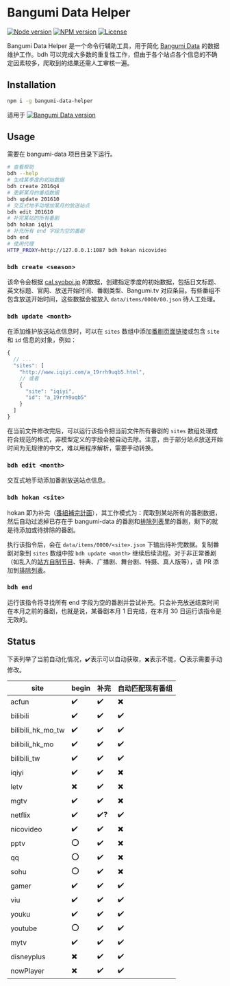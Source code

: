 # Bangumi Data Helper

[![Node version](https://badgen.net/npm/node/bangumi-data-helper?icon=https://simpleicons.now.sh/node-dot-js/fff)](https://nodejs.org)
[![NPM version](https://badgen.net/npm/v/bangumi-data-helper?icon=npm)](https://www.npmjs.com/package/bangumi-data-helper)
[![License](https://badgen.net/npm/license/bangumi-data-helper?icon=https://api.iconify.design/octicon:law.svg?color=white)](https://github.com/bangumi-data/helper/blob/master/LICENSE)

Bangumi Data Helper 是一个命令行辅助工具，用于简化 [Bangumi Data](https://github.com/bangumi-data/bangumi-data) 的数据维护工作。bdh 可以完成大多数的重复性工作，但由于各个站点各个信息的不确定因素较多，爬取到的结果还需人工审核一遍。

## Installation

```bash
npm i -g bangumi-data-helper
```

适用于 [![Bangumi Data version](https://badgen.net/badge/bangumi-data/0.3.x)](https://github.com/bangumi-data/bangumi-data)

## Usage

需要在 bangumi-data 项目目录下运行。

```bash
# 查看帮助
bdh --help
# 生成某季度的初始数据
bdh create 2016q4
# 更新某月的番组数据
bdh update 201610
# 交互式地手动增加某月的放送站点
bdh edit 201610
# 补完某站的所有番剧
bdh hokan iqiyi
# 补充所有 end 字段为空的番剧
bdh end
# 使用代理
HTTP_PROXY=http://127.0.0.1:1087 bdh hokan nicovideo
```

### `bdh create <season>`

该命令会根据 [cal.syoboi.jp](http://cal.syoboi.jp/quarter/) 的数据，创建指定季度的初始数据，包括日文标题、英文标题、官网、放送开始时间、番剧类型、Bangumi.tv 对应条目。有些番组不包含放送开始时间，这些数据会被放入 `data/items/0000/00.json` 待人工处理。

### `bdh update <month>`

在添加维护放送站点信息时，可以在 `sites` 数组中添加[番剧页面链接](https://github.com/bangumi-data/bangumi-data/blob/master/CONTRIBUTING.md#%E7%AB%99%E7%82%B9-url-%E6%8B%BC%E6%8E%A5)或包含 `site` 和 `id` 信息的对象，例如：

```js
{
  // ...
  "sites": [
    "http://www.iqiyi.com/a_19rrh9uqb5.html",
    // 或者
    {
      "site": "iqiyi",
      "id": "a_19rrh9uqb5"
    }
  ]
}
```

在当前文件修改完后，可以运行该指令把当前文件所有番剧的 `sites` 数组处理成符合规范的格式，非模型定义的字段会被自动去除。注意，由于部分站点放送开始时间为无规律的中文，难以用程序解析，需要手动转换。

### `bdh edit <month>`

交互式地手动添加番剧放送站点信息。

### `bdh hokan <site>`

hokan 即为补完（[番組補完計画](https://github.com/bangumi-data/bangumi-data/issues/11)），其工作模式为：爬取到某站所有的番剧数据，然后自动过滤掉已存在于 bangumi-data 的番剧和[排除列表](https://github.com/bangumi-data/helper/tree/master/exclusions)里的番剧，剩下的就是待添加或待排除的番剧。

执行该指令后，会在 `data/items/0000/<site>.json` 下输出待补完数据。复制番剧对象到 `sites` 数组中按 `bdh update <month>` 继续后续流程。对于非正常番剧（如乱入的[站方自制节目](https://www.iqiyi.com/a_19rrh5w971.html)、特典、广播剧、舞台剧、特摄、真人版等），请 PR 添加到[排除列表](https://github.com/bangumi-data/helper/tree/master/exclusions)。

### `bdh end`

运行该指令将寻找所有 end 字段为空的番剧并尝试补充。只会补充放送结束时间在本月之前的番剧，也就是说，某番剧本月 1 日完结，在本月 30 日运行该指令是无效的。

## Status

下表列举了当前自动化情况，✔️表示可以自动获取，✖️表示不能，⭕表示需要手动修改。

| site      | begin | 补完 | 自动匹配现有番组 |
| --------- | ----- | --- | --------------- |
| acfun     | ✔️    | ✔️  | ✖️             |
| bilibili  | ✔️    | ✔️  | ✔️             |
| bilibili_hk_mo_tw |✔️|✔️| ✔️             |
| bilibili_hk_mo| ✔️| ✔️  | ✔️             |
| bilibili_tw | ✔️  | ✔️  | ✔️             |
| iqiyi     | ✔️    | ✔️  | ✖️             |
| letv      | ✖️    | ✔️  | ✖️             |
| mgtv      | ✔️    | ✔️  | ✖️             |
| netflix   | ✔️    | ✔️❓| ✔️             |
| nicovideo | ✔️    | ✔️  | ✖️             |
| pptv      | ⭕    | ✔️  | ✖️             |
| qq        | ⭕    | ✔️  | ✖️             |
| sohu      | ⭕    | ✔️  | ✖️             |
| gamer     | ✔️    | ✔️  | ✔️             |
| viu       | ✔️    | ✔️  | ✔️             |
| youku     | ✔️    | ✔️  | ✔️             |
| youtube   | ⭕    | ✔️  | ✔️             |
| mytv      | ✔️    | ✔️  | ✔️             |
| disneyplus| ✖️    | ✔️  | ✔️             |
| nowPlayer | ✖️    | ✔️  | ✔️             |
